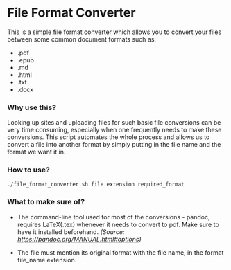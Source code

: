 # File Format Converter

This is a simple file format converter which allows you to convert your files between some common document formats such as:

- .pdf 
- .epub
- .md 
- .html
- .txt
- .docx

### Why use this?

Looking up sites and uploading files for such basic file conversions can be very time consuming, especially when one frequently needs to make these conversions. This script automates the whole process and allows us to convert a file into another format by simply putting in the file name and the format we want it in.

### How to use?

```bash
./file_format_converter.sh file.extension required_format
```

### What to make sure of? 

- The command-line tool used for most of the conversions - pandoc, requires LaTeX(.tex) whenever it needs to convert to pdf. Make sure to have it installed beforehand.
_(Source: https://pandoc.org/MANUAL.html#options)_
  
- The file must mention its original format with the file name, in the format file_name.extension.


